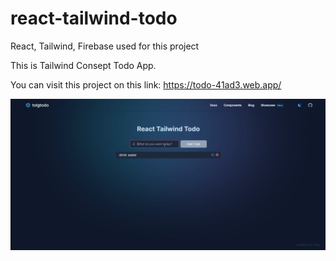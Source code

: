 # react-tailwind-todo
React, Tailwind, Firebase used for this project

This is Tailwind Consept Todo App.

You can visit this project on this link: <a href="https://todo-41ad3.web.app/">https://todo-41ad3.web.app/</a>

![](https://github.com/tolgazorlu/react-tailwind-todo/blob/main/todo.gif)

